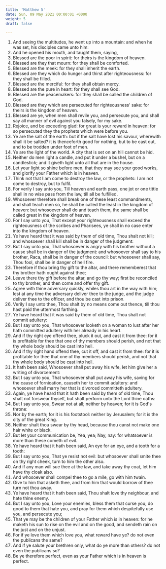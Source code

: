 ```yaml
---
title: 'Matthew 5'
date: Sun, 09 May 2021 00:00:01 +0000
weight: 5
draft: false
  
---
```


1. And seeing the multitudes, he went up into a mountain: and when he was set, his disciples came unto him:
2. And he opened his mouth, and taught them, saying,
3. Blessed are the poor in spirit: for theirs is the kingdom of heaven.
4. Blessed are they that mourn: for they shall be comforted.
5. Blessed are the meek: for they shall inherit the earth.
6. Blessed are they which do hunger and thirst after righteousness: for they shall be filled.
7. Blessed are the merciful: for they shall obtain mercy.
8. Blessed are the pure in heart: for they shall see God.
9. Blessed are the peacemakers: for they shall be called the children of God.
10. Blessed are they which are persecuted for righteousness' sake: for theirs is the kingdom of heaven.
11. Blessed are ye, when men shall revile you, and persecute you, and shall say all manner of evil against you falsely, for my sake.
12. Rejoice, and be exceeding glad: for great is your reward in heaven: for so persecuted they the prophets which were before you.
13. Ye are the salt of the earth: but if the salt have lost his savour, wherewith shall it be salted? it is thenceforth good for nothing, but to be cast out, and to be trodden under foot of men.
14. Ye are the light of the world. A city that is set on an hill cannot be hid.
15. Neither do men light a candle, and put it under a bushel, but on a candlestick; and it giveth light unto all that are in the house.
16. Let your light so shine before men, that they may see your good works, and glorify your Father which is in heaven.
17. Think not that I am come to destroy the law, or the prophets: I am not come to destroy, but to fulfil.
18. For verily I say unto you, Till heaven and earth pass, one jot or one tittle shall in no wise pass from the law, till all be fulfilled.
19. Whosoever therefore shall break one of these least commandments, and shall teach men so, he shall be called the least in the kingdom of heaven: but whosoever shall do and teach them, the same shall be called great in the kingdom of heaven.
20. For I say unto you, That except your righteousness shall exceed the righteousness of the scribes and Pharisees, ye shall in no case enter into the kingdom of heaven.
21. Ye have heard that it was said by them of old time, Thou shalt not kill; and whosoever shall kill shall be in danger of the judgment:
22. But I say unto you, That whosoever is angry with his brother without a cause shall be in danger of the judgment: and whosoever shall say to his brother, Raca, shall be in danger of the council: but whosoever shall say, Thou fool, shall be in danger of hell fire.
23. Therefore if thou bring thy gift to the altar, and there rememberest that thy brother hath ought against thee;
24. Leave there thy gift before the altar, and go thy way; first be reconciled to thy brother, and then come and offer thy gift.
25. Agree with thine adversary quickly, whiles thou art in the way with him; lest at any time the adversary deliver thee to the judge, and the judge deliver thee to the officer, and thou be cast into prison.
26. Verily I say unto thee, Thou shalt by no means come out thence, till thou hast paid the uttermost farthing.
27. Ye have heard that it was said by them of old time, Thou shalt not commit adultery:
28. But I say unto you, That whosoever looketh on a woman to lust after her hath committed adultery with her already in his heart.
29. And if thy right eye offend thee, pluck it out, and cast it from thee: for it is profitable for thee that one of thy members should perish, and not that thy whole body should be cast into hell.
30. And if thy right hand offend thee, cut it off, and cast it from thee: for it is profitable for thee that one of thy members should perish, and not that thy whole body should be cast into hell.
31. It hath been said, Whosoever shall put away his wife, let him give her a writing of divorcement:
32. But I say unto you, That whosoever shall put away his wife, saving for the cause of fornication, causeth her to commit adultery: and whosoever shall marry her that is divorced committeth adultery.
33. Again, ye have heard that it hath been said by them of old time, Thou shalt not forswear thyself, but shalt perform unto the Lord thine oaths:
34. But I say unto you, Swear not at all; neither by heaven; for it is God's throne:
35. Nor by the earth; for it is his footstool: neither by Jerusalem; for it is the city of the great King.
36. Neither shalt thou swear by thy head, because thou canst not make one hair white or black.
37. But let your communication be, Yea, yea; Nay, nay: for whatsoever is more than these cometh of evil.
38. Ye have heard that it hath been said, An eye for an eye, and a tooth for a tooth:
39. But I say unto you, That ye resist not evil: but whosoever shall smite thee on thy right cheek, turn to him the other also.
40. And if any man will sue thee at the law, and take away thy coat, let him have thy cloak also.
41. And whosoever shall compel thee to go a mile, go with him twain.
42. Give to him that asketh thee, and from him that would borrow of thee turn not thou away.
43. Ye have heard that it hath been said, Thou shalt love thy neighbour, and hate thine enemy.
44. But I say unto you, Love your enemies, bless them that curse you, do good to them that hate you, and pray for them which despitefully use you, and persecute you;
45. That ye may be the children of your Father which is in heaven: for he maketh his sun to rise on the evil and on the good, and sendeth rain on the just and on the unjust.
46. For if ye love them which love you, what reward have ye? do not even the publicans the same?
47. And if ye salute your brethren only, what do ye more than others? do not even the publicans so?
48. Be ye therefore perfect, even as your Father which is in heaven is perfect.
